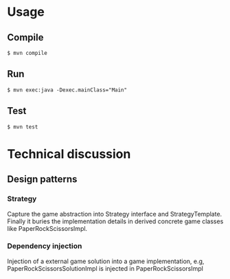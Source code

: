 Usage
=====

Compile
-------
```
$ mvn compile
```

Run
---
```
$ mvn exec:java -Dexec.mainClass="Main"
```

Test
----
```
$ mvn test
```

Technical discussion
====================

Design patterns
---------------
### Strategy
Capture the game abstraction into Strategy interface and StrategyTemplate. Finally it buries the implementation details in derived concrete game classes like PaperRockScissorsImpl.

### Dependency injection
Injection of a external game solution into a game implementation, e.g, PaperRockScissorsSolutionImpl is injected in PaperRockScissorsImpl
